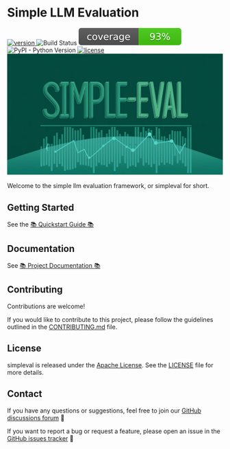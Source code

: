 # Simple LLM Evaluation

<a href="https://pypi.org/project/simpleval/" target="_blank" rel="noopener noreferrer">
  <img src="https://img.shields.io/github/v/release/cyberark/simple-llm-eval" alt="version"/>
</a>
<img src="https://github.com/cyberark/simple-llm-eval/actions/workflows/ci.yml/badge.svg" alt="Build Status"/>
<img src="https://raw.githubusercontent.com/cyberark/simple-llm-eval/refs/heads/badges/ci/badges/coverage-updated.svg" alt="Code Coverage"/>
<img src="https://img.shields.io/pypi/pyversions/simpleval" alt="PyPI - Python Version"/>
<a href="https://raw.githubusercontent.com/cyberark/simple-llm-eval/refs/heads/main/LICENSE" target="_blank" rel="noopener noreferrer">
  <img src="https://img.shields.io/badge/license-Apache%202.0-blue?style=flat-square" alt="license"/>
</a>

<img src="https://raw.githubusercontent.com/cyberark/simple-llm-eval/main/docs/media/simpleval-banner.jpeg" alt="Simpleval Banner"/>

Welcome to the simple llm evaluation framework, or simpleval for short.

## Getting Started
See the <a href="https://cyberark.github.io/simple-llm-eval/latest/getting-started/quickstart/" target="_blank" rel="noopener noreferrer">📚 Quickstart Guide 📚</a>

## Documentation

See <a href="https://cyberark.github.io/simple-llm-eval/" target="_blank" rel="noopener noreferrer">📚 Project Documentation 📚</a>

## Contributing

Contributions are welcome!

If you would like to contribute to this project, please follow the guidelines outlined in the
<a href="https://github.com/cyberark/simple-llm-eval/blob/main/CONTRIBUTING.md" target="_blank" rel="noopener noreferrer">CONTRIBUTING.md</a> file.

## License

simpleval is released under the
<a href="https://www.apache.org/licenses/LICENSE-2.0" target="_blank" rel="noopener noreferrer">Apache License</a>.
See the
<a href="https://github.com/cyberark/simple-llm-eval/blob/main/LICENSE" target="_blank" rel="noopener noreferrer">LICENSE</a>
file for more details.

## Contact

If you have any questions or suggestions, feel free to join our
<a href="https://github.com/cyberark/simple-llm-eval/discussions" target="_blank" rel="noopener noreferrer">GitHub discussions forum</a> 💬

If you want to report a bug or request a feature, please open an issue in the
<a href="https://github.com/cyberark/simple-llm-eval/issues" target="_blank" rel="noopener noreferrer">GitHub issues tracker</a> 🐛

<br>
